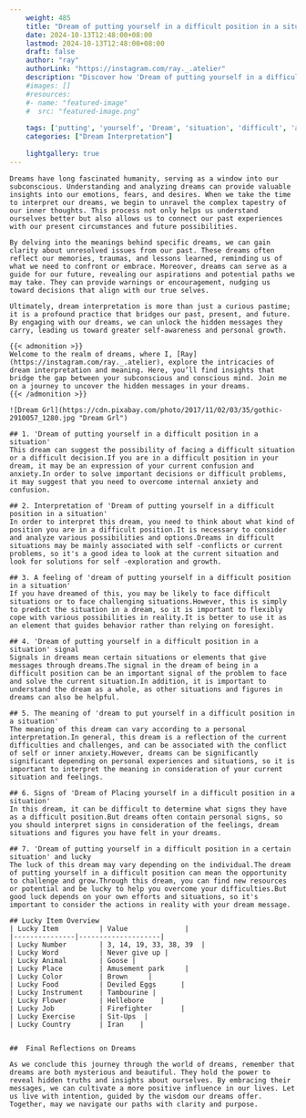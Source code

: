 ```yaml
---
    weight: 485
    title: "Dream of putting yourself in a difficult position in a situation"  # Assuming 'title' column exists
    date: 2024-10-13T12:48:00+08:00
    lastmod: 2024-10-13T12:48:00+08:00
    draft: false
    author: "ray"
    authorLink: "https://instagram.com/ray._.atelier"
    description: "Discover how 'Dream of putting yourself in a difficult position in a situation' can interpret your future and uncover its significant meanings in your life."
    #images: []
    #resources:
    #- name: "featured-image"
    #  src: "featured-image.png"
    
    tags: ['putting', 'yourself', 'Dream', 'situation', 'difficult', 'a', 'in', 'of', 'position']
    categories: ["Dream Interpretation"]
    
    lightgallery: true
---
```

    
    Dreams have long fascinated humanity, serving as a window into our subconscious. Understanding and analyzing dreams can provide valuable insights into our emotions, fears, and desires. When we take the time to interpret our dreams, we begin to unravel the complex tapestry of our inner thoughts. This process not only helps us understand ourselves better but also allows us to connect our past experiences with our present circumstances and future possibilities.
    
    By delving into the meanings behind specific dreams, we can gain clarity about unresolved issues from our past. These dreams often reflect our memories, traumas, and lessons learned, reminding us of what we need to confront or embrace. Moreover, dreams can serve as a guide for our future, revealing our aspirations and potential paths we may take. They can provide warnings or encouragement, nudging us toward decisions that align with our true selves.
    
    Ultimately, dream interpretation is more than just a curious pastime; it is a profound practice that bridges our past, present, and future. By engaging with our dreams, we can unlock the hidden messages they carry, leading us toward greater self-awareness and personal growth.
    
    {{< admonition >}}
    Welcome to the realm of dreams, where I, [Ray](https://instagram.com/ray._.atelier), explore the intricacies of dream interpretation and meaning. Here, you’ll find insights that bridge the gap between your subconscious and conscious mind. Join me on a journey to uncover the hidden messages in your dreams.
    {{< /admonition >}}
    
    ![Dream Grl](https://cdn.pixabay.com/photo/2017/11/02/03/35/gothic-2910057_1280.jpg "Dream Grl")
    
    ## 1. 'Dream of putting yourself in a difficult position in a situation'
    This dream can suggest the possibility of facing a difficult situation or a difficult decision.If you are in a difficult position in your dream, it may be an expression of your current confusion and anxiety.In order to solve important decisions or difficult problems, it may suggest that you need to overcome internal anxiety and confusion.
    
    ## 2. Interpretation of 'Dream of putting yourself in a difficult position in a situation'
    In order to interpret this dream, you need to think about what kind of position you are in a difficult position.It is necessary to consider and analyze various possibilities and options.Dreams in difficult situations may be mainly associated with self -conflicts or current problems, so it's a good idea to look at the current situation and look for solutions for self -exploration and growth.
    
    ## 3. A feeling of 'dream of putting yourself in a difficult position in a situation'
    If you have dreamed of this, you may be likely to face difficult situations or to face challenging situations.However, this is simply to predict the situation in a dream, so it is important to flexibly cope with various possibilities in reality.It is better to use it as an element that guides behavior rather than relying on foresight.
    
    ## 4. 'Dream of putting yourself in a difficult position in a situation' signal
    Signals in dreams mean certain situations or elements that give messages through dreams.The signal in the dream of being in a difficult position can be an important signal of the problem to face and solve the current situation.In addition, it is important to understand the dream as a whole, as other situations and figures in dreams can also be helpful.
    
    ## 5. The meaning of 'dream to put yourself in a difficult position in a situation'
    The meaning of this dream can vary according to a personal interpretation.In general, this dream is a reflection of the current difficulties and challenges, and can be associated with the conflict of self or inner anxiety.However, dreams can be significantly significant depending on personal experiences and situations, so it is important to interpret the meaning in consideration of your current situation and feelings.
    
    ## 6. Signs of 'Dream of Placing yourself in a difficult position in a situation'
    In this dream, it can be difficult to determine what signs they have as a difficult position.But dreams often contain personal signs, so you should interpret signs in consideration of the feelings, dream situations and figures you have felt in your dreams.
    
    ## 7. 'Dream of putting yourself in a difficult position in a certain situation' and lucky
    The luck of this dream may vary depending on the individual.The dream of putting yourself in a difficult position can mean the opportunity to challenge and grow.Through this dream, you can find new resources or potential and be lucky to help you overcome your difficulties.But good luck depends on your own efforts and situations, so it's important to consider the actions in reality with your dream message.
    
    ## Lucky Item Overview
    | Lucky Item          | Value              |
    |---------------|--------------------|
    | Lucky Number        | 3, 14, 19, 33, 38, 39  |
    | Lucky Word          | Never give up |
    | Lucky Animal        | Goose |
    | Lucky Place         | Amusement park     |
    | Lucky Color         | Brown     |
    | Lucky Food          | Deviled Eggs      |
    | Lucky Instrument    | Tambourine |
    | Lucky Flower        | Hellebore    |
    | Lucky Job           | Firefighter       |
    | Lucky Exercise      | Sit-Ups  |
    | Lucky Country       | Iran    |
    
    
    ##  Final Reflections on Dreams
    
    As we conclude this journey through the world of dreams, remember that dreams are both mysterious and beautiful. They hold the power to reveal hidden truths and insights about ourselves. By embracing their messages, we can cultivate a more positive influence in our lives. Let us live with intention, guided by the wisdom our dreams offer. Together, may we navigate our paths with clarity and purpose.
    